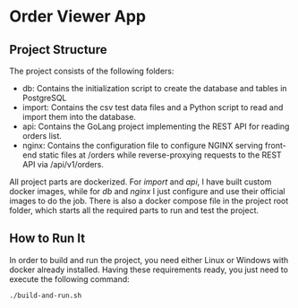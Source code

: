 # Order Viewer App

## Project Structure
The project consists of the following folders:
- db: Contains the initialization script to create the database and tables in PostgreSQL
- import: Contains the csv test data files and a Python script to read and import them into the database.
- api: Contains the GoLang project implementing the REST API for reading orders list.
- nginx: Contains the configuration file to configure NGINX serving front-end static files at /orders while reverse-proxying requests to the REST API via /api/v1/orders.

All project parts are dockerized. For *import* and *api*, I have built custom docker images, while for *db* and *nginx* I just configure and use their official images to do the job. There is also a docker compose file in the project root folder, which starts all the required parts to run and test the project.

## How to Run It

In order to build and run the project, you need either Linux or Windows with docker already installed. Having these requirements ready, you just need to execute the following command:

```
./build-and-run.sh
```
